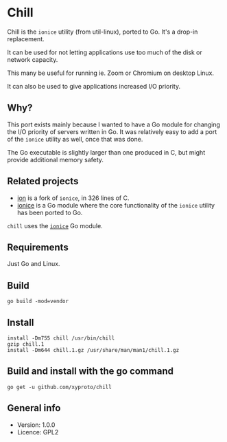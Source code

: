 # Chill

Chill is the `ionice` utility (from util-linux), ported to Go. It's a drop-in replacement.

It can be used for not letting applications use too much of the disk or network capacity.

This many be useful for running ie. Zoom or Chromium on desktop Linux.

It can also be used to give applications increased I/O priority.

## Why?

This port exists mainly because I wanted to have a Go module for changing the I/O priority of servers written in Go. It was relatively easy to add a port of the `ionice` utility as well, once that was done.

The Go executable is slightly larger than one produced in C, but might provide additional memory safety.

## Related projects

* [ion](https://github.com/xyproto/ion) is a fork of `ionice`, in 326 lines of C.
* [ionice](https://github.com/xyproto/ionice) is a Go module where the core functionality of the `ionice` utility has been ported to Go.

`chill` uses the [`ionice`](https://github.com/xyproto/ionice) Go module.

## Requirements

Just Go and Linux.

## Build

    go build -mod=vendor
    
## Install

    install -Dm755 chill /usr/bin/chill
    gzip chill.1
    install -Dm644 chill.1.gz /usr/share/man/man1/chill.1.gz

## Build and install with the go command

    go get -u github.com/xyproto/chill

## General info

* Version: 1.0.0
* Licence: GPL2
